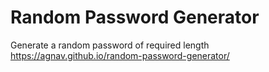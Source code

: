 # Random Password Generator
Generate a random password of required length 
https://agnav.github.io/random-password-generator/


